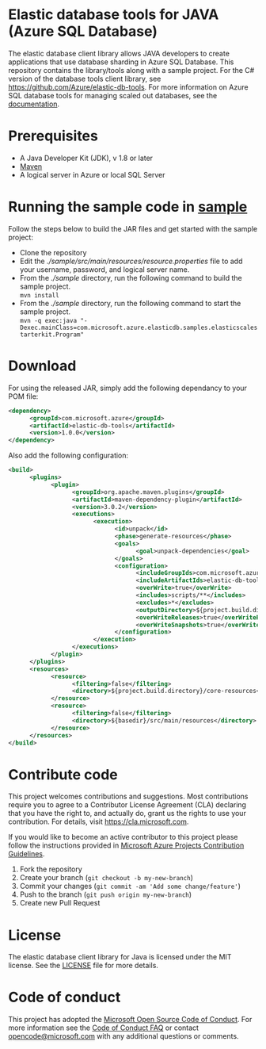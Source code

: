 # Elastic database tools for JAVA (Azure SQL Database)
The elastic database client library allows JAVA developers to create applications that use database sharding in Azure SQL Database. This repository contains the library/tools along with a sample project. For the C# version of the database tools client library, see https://github.com/Azure/elastic-db-tools. For more information on Azure SQL database tools for managing scaled out databases, see the [documentation](https://docs.microsoft.com/en-us/azure/sql-database/sql-database-elastic-database-client-library).

# Prerequisites
* A Java Developer Kit (JDK), v 1.8 or later
* [Maven](http://maven.apache.org/download.cgi)
* A logical server in Azure or local SQL Server

# Running the sample code in [sample](https://github.com/Microsoft/elastic-db-tools-for-java/tree/develop/samples)
Follow the steps below to build the JAR files and get started with the sample project:
* Clone the repository
* Edit the _./sample/src/main/resources/resource.properties_ file to add your username, password, and logical server name.
* From the _./sample_ directory, run the following command to build the sample project.<br>
      `mvn install`
* From the _./sample_ directory, run the following command to start the sample project. <br> 
      `mvn -q exec:java "-Dexec.mainClass=com.microsoft.azure.elasticdb.samples.elasticscalestarterkit.Program"` 

# Download
For using the released JAR, simply add the following dependancy to your POM file:
```xml
<dependency>
      <groupId>com.microsoft.azure</groupId>
      <artifactId>elastic-db-tools</artifactId>
      <version>1.0.0</version>
</dependency>
```
Also add the following configuration:
```xml
<build>
      <plugins>
            <plugin>
                  <groupId>org.apache.maven.plugins</groupId>
                  <artifactId>maven-dependency-plugin</artifactId>
                  <version>3.0.2</version>
                  <executions>
                        <execution>
                              <id>unpack</id>
                              <phase>generate-resources</phase>
                              <goals>
                                    <goal>unpack-dependencies</goal>
                              </goals>
                              <configuration>
                                    <includeGroupIds>com.microsoft.azure</includeGroupIds>
                                    <includeArtifactIds>elastic-db-tools</includeArtifactIds>
                                    <overWrite>true</overWrite>
                                    <includes>scripts/**</includes>
                                    <excludes>*</excludes>
                                    <outputDirectory>${project.build.directory}/core-resources</outputDirectory>
                                    <overWriteReleases>true</overWriteReleases>
                                    <overWriteSnapshots>true</overWriteSnapshots>
                              </configuration>
                        </execution>
                  </executions>
            </plugin>
      </plugins>
      <resources>
            <resource>
                  <filtering>false</filtering>
                  <directory>${project.build.directory}/core-resources</directory>
            </resource>
            <resource>
                  <filtering>false</filtering>
                  <directory>${basedir}/src/main/resources</directory>
            </resource>
      </resources>
</build>
```
# Contribute code
This project welcomes contributions and suggestions. Most contributions require you to agree to a
Contributor License Agreement (CLA) declaring that you have the right to, and actually do, grant us
the rights to use your contribution. For details, visit https://cla.microsoft.com.

If you would like to become an active contributor to this project please follow the instructions provided in [Microsoft Azure Projects Contribution Guidelines](http://azure.github.io/guidelines.html).

1. Fork the repository
2. Create your branch (`git checkout -b my-new-branch`)
3. Commit your changes (`git commit -am 'Add some change/feature'`)
4. Push to the branch (`git push origin my-new-branch`)
5. Create new Pull Request

# License
The elastic database client library for Java is licensed under the MIT license. See the [LICENSE](https://github.com/Microsoft/mssql-jdbc/blob/master/LICENSE) file for more details.

# Code of conduct
This project has adopted the [Microsoft Open Source Code of Conduct](https://opensource.microsoft.com/codeofconduct/). For more information see the [Code of Conduct FAQ](https://opensource.microsoft.com/codeofconduct/faq/) or contact [opencode@microsoft.com](mailto:opencode@microsoft.com) with any additional questions or comments.
